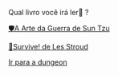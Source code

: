 Qual livro você irá ler📖 ?

[🛡A Arte da Guerra de Sun Tzu](1-1BA.md)

[🧭Survive! de Les Stroud](1-1BB.md)

[Ir para a dungeon](../1/2.md)

